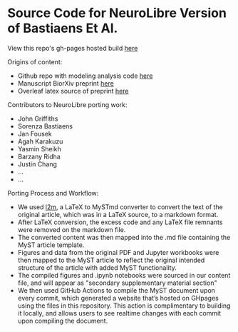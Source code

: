 # Source Code for NeuroLibre Version of Bastiaens Et Al.

View this repo's gh-pages hosted build [here](https://griffithslab.github.io/BastiaensAlphaModels_NeuroLibre/)

Origins of content:

- Github repo with modeling analysis code [here](https://github.com/GriffithsLab/Bastiaens2024_AlphaModels)
- Manuscript BiorXiv preprint [here](https://doi.org/10.1101/2024.03.01.583035)
- Overleaf latex source of preprint [here](https://github.com/JohnGriffiths/BastiaensAlphaModels_OverLeafSource)


Contributors to NeuroLibre porting work:

- John Griffiths
- Sorenza Bastiaens
- Jan Fousek
- Agah Karakuzu
- Yasmin Sheikh
- Barzany Ridha
- Justin Chang
- ...
- ...


Porting Process and Workflow:

- We used [l2m](https://github.com/agahkarakuzu/l2m.git), a LaTeX to MySTmd converter to convert the text of the original article, which was in a LaTeX source, to a markdown format.
- After LaTeX conversion, the excess code and any LaTeX file remnants were removed on the markdown file.
- The converted content was then mapped into the .md file containing the MyST article template.
- Figures and data from the original PDF and Jupyter workbooks were then mapped to the MyST article to reflect the original intended structure of the article with added MyST functionality.
- The compiled figures and .ipynb notebooks were sourced in our content file, and will appear as "secondary supplementary material section"
- We then used GitHub Actions to compile the MyST document upon every commit, which generated a website that’s hosted on GHpages using the files in this repository. This action is complimentary to building it locally, and allows users to see realtime changes with each commit upon compiling the document. 
